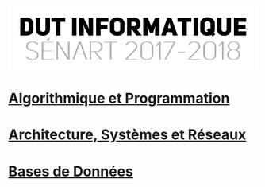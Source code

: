 <p align="center"> 
<img src="files/readme.png">
</p>

# [Algorithmique et Programmation](APL/)
# [Architecture, Systèmes et Réseaux](ASR/)
# [Bases de Données](DB/)
